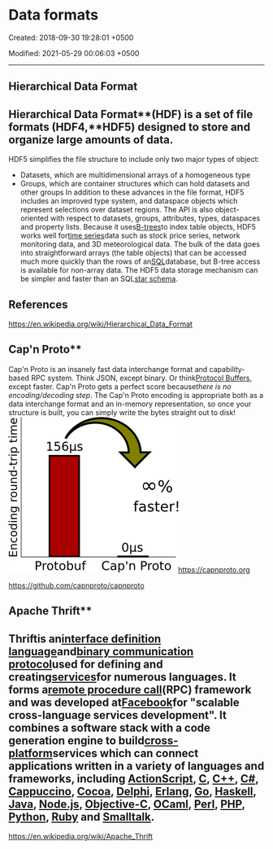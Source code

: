 # Data formats

Created: 2018-09-30 19:28:01 +0500

Modified: 2021-05-29 00:06:03 +0500

---

## Hierarchical Data Format

## Hierarchical Data Format**(**HDF**) is a set of file formats (**HDF4**,**HDF5) designed to store and organize large amounts of data.
HDF5 simplifies the file structure to include only two major types of object:
-   Datasets, which are multidimensional arrays of a homogeneous type
-   Groups, which are container structures which can hold datasets and other groups
In addition to these advances in the file format, HDF5 includes an improved type system, and dataspace objects which represent selections over dataset regions. The API is also object-oriented with respect to datasets, groups, attributes, types, dataspaces and property lists.
Because it uses[B-trees](https://en.wikipedia.org/wiki/B-trees)to index table objects, HDF5 works well for[time series](https://en.wikipedia.org/wiki/Time_series)data such as stock price series, network monitoring data, and 3D meteorological data. The bulk of the data goes into straightforward arrays (the table objects) that can be accessed much more quickly than the rows of an[SQL](https://en.wikipedia.org/wiki/SQL)database, but B-tree access is available for non-array data. The HDF5 data storage mechanism can be simpler and faster than an SQL[star schema](https://en.wikipedia.org/wiki/Star_schema).
## References

<https://en.wikipedia.org/wiki/Hierarchical_Data_Format>

## Cap'n Proto**

Cap'n Proto is an insanely fast data interchange format and capability-based RPC system. Think JSON, except binary. Or think[Protocol Buffers](http://protobuf.googlecode.com/), except faster.
Cap'n Proto gets a perfect score because*there is no encoding/decoding step*. The Cap'n Proto encoding is appropriate both as a data interchange format and an in-memory representation, so once your structure is built, you can simply write the bytes straight out to disk!
![image](media/Data-formats-image1.png)<https://capnproto.org>

<https://github.com/capnproto/capnproto>

## Apache Thrift**

## Thriftis an[interface definition language](https://en.wikipedia.org/wiki/Interface_definition_language)and[binary communication protocol](https://en.wikipedia.org/wiki/Binary_protocol)used for defining and creating[services](https://en.wikipedia.org/wiki/Service_(systems_architecture))for numerous languages. It forms a[remote procedure call](https://en.wikipedia.org/wiki/Remote_procedure_call)(RPC) framework and was developed at[Facebook](https://en.wikipedia.org/wiki/Facebook)for "scalable cross-language services development". It combines a software stack with a code generation engine to build[cross-platform](https://en.wikipedia.org/wiki/Cross-platform)services which can connect applications written in a variety of languages and frameworks, including [ActionScript](https://en.wikipedia.org/wiki/ActionScript), [C](https://en.wikipedia.org/wiki/C_(programming_language)), [C++](https://en.wikipedia.org/wiki/C%2B%2B), [C#](https://en.wikipedia.org/wiki/C_Sharp_(programming_language)), [Cappuccino](https://en.wikipedia.org/wiki/Cappuccino_(application_development_framework)), [Cocoa](https://en.wikipedia.org/wiki/Cocoa_(API)), [Delphi](https://en.wikipedia.org/wiki/Embarcadero_Delphi), [Erlang](https://en.wikipedia.org/wiki/Erlang_(programming_language)), [Go](https://en.wikipedia.org/wiki/Go_(programming_language)), [Haskell](https://en.wikipedia.org/wiki/Haskell_(programming_language)), [Java](https://en.wikipedia.org/wiki/Java_(programming_language)), [Node.js](https://en.wikipedia.org/wiki/Node.js), [Objective-C](https://en.wikipedia.org/wiki/Objective-C), [OCaml](https://en.wikipedia.org/wiki/OCaml), [Perl](https://en.wikipedia.org/wiki/Perl), [PHP](https://en.wikipedia.org/wiki/PHP), [Python](https://en.wikipedia.org/wiki/Python_(programming_language)), [Ruby](https://en.wikipedia.org/wiki/Ruby_(programming_language)) and [Smalltalk](https://en.wikipedia.org/wiki/Smalltalk).
<https://en.wikipedia.org/wiki/Apache_Thrift>
